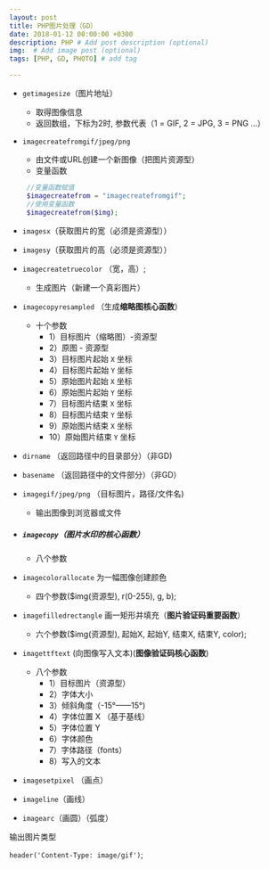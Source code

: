 ```yaml
---
layout: post
title: PHP图片处理（GD）
date: 2018-01-12 00:00:00 +0300
description: PHP # Add post description (optional)
img:  # Add image post (optional)
tags: [PHP, GD, PHOTO] # add tag

---
```


- `getimagesize`（图片地址）
    - 取得图像信息
    - 返回数组，下标为2时, 参数代表（1 = GIF, 2 = JPG, 3 = PNG ...）


- `imagecreatefromgif/jpeg/png`
    - 由文件或URL创建一个新图像（把图片资源型）
    - 变量函数
    ```php
     //变量函数赋值
     $imagecreatefrom = "imagecreatefromgif";
     //使用变量函数
     $imagecreatefrom($img);
    ```

- `imagesx`（获取图片的宽（必须是资源型））

- `imagesy`（获取图片的高（必须是资源型））

- `imagecreatetruecolor` （宽，高）;
    - 生成图片（新建一个真彩图片）

- `imagecopyresampled` （生成**缩略图核心函数**）
    - 十个参数
        - 1）目标图片（缩略图）-资源型
        - 2）原图 - 资源型
        -  3）目标图片起始 `X` 坐标
        -  4）目标图片起始 `Y` 坐标
        -  5）原始图片起始 `X` 坐标
        -  6）原始图片起始 `Y` 坐标
         -  7）目标图片结束 `X` 坐标
        -  8）目标图片结束 `Y` 坐标
        -  9）原始图片结束 `X` 坐标
        -  10）原始图片结束 `Y` 坐标

- `dirname` （返回路径中的目录部分）（非GD)
- `basename` （返回路径中的文件部分）（非GD）
- `imagegif/jpeg/png`  （目标图片，路径/文件名)
    - 输出图像到浏览器或文件

- ##### `imagecopy`（图片水印的核心函数）
    - 八个参数

- `imagecolorallocate` 为一幅图像创建颜色
    - 四个参数($img(资源型), r(0-255), g, b);

- `imagefilledrectangle` 画一矩形并填充（**图片验证码重要函数**）
    - 六个参数($img(资源型), 起始X, 起始Y, 结束X, 结束Y, color);

- `imagettftext` (向图像写入文本)(**图像验证码核心函数**)
    - 八个参数
        - 1）目标图片（资源型）
        - 2）字体大小
        - 3）倾斜角度（-15°——15°)
        - 4）字体位置 X （基于基线）
        - 5）字体位置 Y
        - 6）字体颜色
        - 7）字体路径（fonts）
        - 8）写入的文本

- `imagesetpixel` （画点）
- `imageline`（画线）
- `imagearc`（画圆）（弧度）


输出图片类型

`header('Content-Type: image/gif')`;
